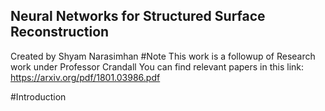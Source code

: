 ## Neural Networks for Structured Surface Reconstruction
Created by Shyam Narasimhan
#Note This work is a followup of Research work under Professor Crandall
You can find relevant papers in this link: https://arxiv.org/pdf/1801.03986.pdf

#Introduction

